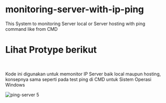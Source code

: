 # monitoring-server-with-ip-ping
This System to monitoring Server local or Server hosting with ping command like from CMD

<h1>Lihat Protype berikut</h1><br>
<p>Kode ini digunakan untuk memonitor IP Server baik local maupun hosting, konsepnya sama seperti pada test ping di CMD untuk Sistem Operasi Windows</>
  

![ping-server 5](https://user-images.githubusercontent.com/57047229/168713037-e8443f6e-2f0b-4af1-b3ba-2cd156e41220.png)
